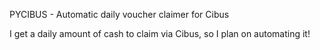 PYCIBUS -
Automatic daily voucher claimer for Cibus

I get a daily amount of cash to claim via Cibus, so I plan on automating it!
